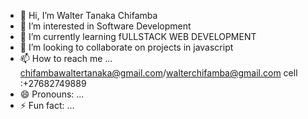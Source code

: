 - 👋 Hi, I’m Walter Tanaka Chifamba
- 👀 I’m interested in Software Development 
- 🌱 I’m currently learning fULLSTACK WEB DEVELOPMENT
- 💞️ I’m looking to collaborate on projects in javascript
- 📫 How to reach me ... chifambawaltertanaka@gmail.com/walterchifamba@gmail.com   cell :+27682749889
- 😄 Pronouns: ...
- ⚡ Fun fact: ...

<!---
chifambawaltertanaka/chifambawaltertanaka is a ✨ special ✨ repository because its `README.md` (this file) appears on your GitHub profile.
You can click the Preview link to take a look at your changes.
--->
